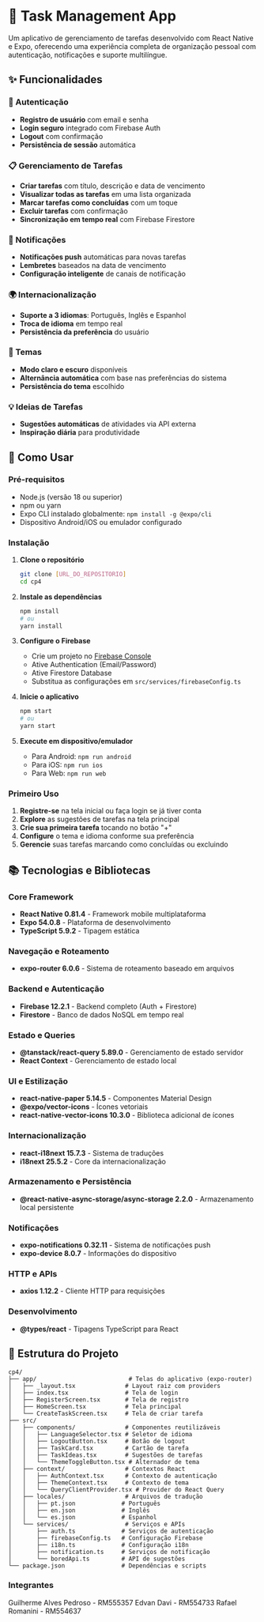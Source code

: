 # 📱 Task Management App

Um aplicativo de gerenciamento de tarefas desenvolvido com React Native e Expo, oferecendo uma experiência completa de organização pessoal com autenticação, notificações e suporte multilíngue.

## ✨ Funcionalidades

### 🔐 Autenticação
- **Registro de usuário** com email e senha
- **Login seguro** integrado com Firebase Auth
- **Logout** com confirmação
- **Persistência de sessão** automática

### 📋 Gerenciamento de Tarefas
- **Criar tarefas** com título, descrição e data de vencimento
- **Visualizar todas as tarefas** em uma lista organizada
- **Marcar tarefas como concluídas** com um toque
- **Excluir tarefas** com confirmação
- **Sincronização em tempo real** com Firebase Firestore

### 🔔 Notificações
- **Notificações push** automáticas para novas tarefas
- **Lembretes** baseados na data de vencimento
- **Configuração inteligente** de canais de notificação

### 🌍 Internacionalização
- **Suporte a 3 idiomas**: Português, Inglês e Espanhol
- **Troca de idioma** em tempo real
- **Persistência da preferência** do usuário

### 🎨 Temas
- **Modo claro e escuro** disponíveis
- **Alternância automática** com base nas preferências do sistema
- **Persistência do tema** escolhido

### 💡 Ideias de Tarefas
- **Sugestões automáticas** de atividades via API externa
- **Inspiração diária** para produtividade

## 🚀 Como Usar

### Pré-requisitos
- Node.js (versão 18 ou superior)
- npm ou yarn
- Expo CLI instalado globalmente: `npm install -g @expo/cli`
- Dispositivo Android/iOS ou emulador configurado

### Instalação

1. **Clone o repositório**
   ```bash
   git clone [URL_DO_REPOSITORIO]
   cd cp4
   ```

2. **Instale as dependências**
   ```bash
   npm install
   # ou
   yarn install
   ```

3. **Configure o Firebase**
   - Crie um projeto no [Firebase Console](https://console.firebase.google.com/)
   - Ative Authentication (Email/Password)
   - Ative Firestore Database
   - Substitua as configurações em `src/services/firebaseConfig.ts`

4. **Inicie o aplicativo**
   ```bash
   npm start
   # ou
   yarn start
   ```

5. **Execute em dispositivo/emulador**
   - Para Android: `npm run android`
   - Para iOS: `npm run ios`
   - Para Web: `npm run web`

### Primeiro Uso

1. **Registre-se** na tela inicial ou faça login se já tiver conta
2. **Explore** as sugestões de tarefas na tela principal
3. **Crie sua primeira tarefa** tocando no botão "+"
4. **Configure** o tema e idioma conforme sua preferência
5. **Gerencie** suas tarefas marcando como concluídas ou excluindo

## 📚 Tecnologias e Bibliotecas

### Core Framework
- **React Native 0.81.4** - Framework mobile multiplataforma
- **Expo 54.0.8** - Plataforma de desenvolvimento
- **TypeScript 5.9.2** - Tipagem estática

### Navegação e Roteamento
- **expo-router 6.0.6** - Sistema de roteamento baseado em arquivos

### Backend e Autenticação
- **Firebase 12.2.1** - Backend completo (Auth + Firestore)
- **Firestore** - Banco de dados NoSQL em tempo real

### Estado e Queries
- **@tanstack/react-query 5.89.0** - Gerenciamento de estado servidor
- **React Context** - Gerenciamento de estado local

### UI e Estilização
- **react-native-paper 5.14.5** - Componentes Material Design
- **@expo/vector-icons** - Ícones vetoriais
- **react-native-vector-icons 10.3.0** - Biblioteca adicional de ícones

### Internacionalização
- **react-i18next 15.7.3** - Sistema de traduções
- **i18next 25.5.2** - Core da internacionalização

### Armazenamento e Persistência
- **@react-native-async-storage/async-storage 2.2.0** - Armazenamento local persistente

### Notificações
- **expo-notifications 0.32.11** - Sistema de notificações push
- **expo-device 8.0.7** - Informações do dispositivo

### HTTP e APIs
- **axios 1.12.2** - Cliente HTTP para requisições

### Desenvolvimento
- **@types/react** - Tipagens TypeScript para React

## 📁 Estrutura do Projeto

```
cp4/
├── app/                          # Telas do aplicativo (expo-router)
│   ├── _layout.tsx              # Layout raiz com providers
│   ├── index.tsx                # Tela de login
│   ├── RegisterScreen.tsx       # Tela de registro
│   ├── HomeScreen.tsx           # Tela principal
│   └── CreateTaskScreen.tsx     # Tela de criar tarefa
├── src/
│   ├── components/              # Componentes reutilizáveis
│   │   ├── LanguageSelector.tsx # Seletor de idioma
│   │   ├── LogoutButton.tsx     # Botão de logout
│   │   ├── TaskCard.tsx         # Cartão de tarefa
│   │   ├── TaskIdeas.tsx        # Sugestões de tarefas
│   │   └── ThemeToggleButton.tsx # Alternador de tema
│   ├── context/                 # Contextos React
│   │   ├── AuthContext.tsx      # Contexto de autenticação
│   │   ├── ThemeContext.tsx     # Contexto de tema
│   │   └── QueryClientProvider.tsx # Provider do React Query
│   ├── locales/                 # Arquivos de tradução
│   │   ├── pt.json             # Português
│   │   ├── en.json             # Inglês
│   │   └── es.json             # Espanhol
│   └── services/                # Serviços e APIs
│       ├── auth.ts             # Serviços de autenticação
│       ├── firebaseConfig.ts   # Configuração Firebase
│       ├── i18n.ts             # Configuração i18n
│       ├── notification.ts     # Serviços de notificação
│       └── boredApi.ts         # API de sugestões
└── package.json                # Dependências e scripts
```
### Integrantes
Guilherme Alves Pedroso - RM555357
Edvan Davi - RM554733
Rafael Romanini - RM554637
